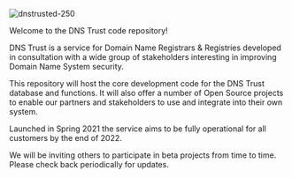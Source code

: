 ![dnstrusted-250](https://user-images.githubusercontent.com/448244/116058217-835a8a00-a677-11eb-8ebf-7540c4e0e8af.png)

Welcome to the DNS Trust code repository!

DNS Trust is a service for Domain Name Registrars & Registries developed in consultation with a wide group of stakeholders interesting in improving Domain Name System security.

This repository will host the core development code for the DNS Trust database and functions.  It will also offer a number of Open Source projects to enable our partners and stakeholders to use and integrate into their own system.

Launched in Spring 2021 the service aims to be fully operational for all customers by the end of 2022.

We will be inviting others to participate in beta projects from time to time.  Please check back periodically for updates.
